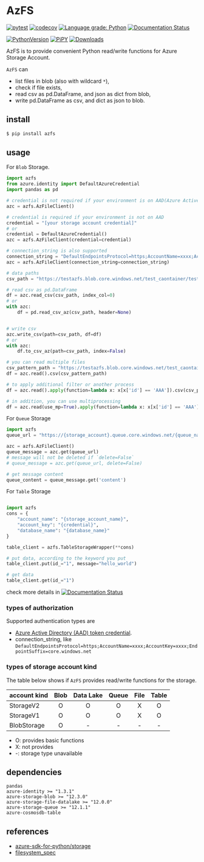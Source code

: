 # AzFS

[![pytest](https://github.com/gsy0911/azfs/workflows/pytest/badge.svg)](https://github.com/gsy0911/azfs/actions?query=workflow%3Apytest)
[![codecov](https://codecov.io/gh/gsy0911/azfs/branch/master/graph/badge.svg)](https://codecov.io/gh/gsy0911/azfs)
[![Language grade: Python](https://img.shields.io/lgtm/grade/python/g/gsy0911/azfs.svg?logo=lgtm&logoWidth=18)](https://lgtm.com/projects/g/gsy0911/azfs/context:python)
[![Documentation Status](https://readthedocs.org/projects/azfs/badge/?version=latest)](https://azfs.readthedocs.io/en/latest/?badge=latest)


[![PythonVersion](https://img.shields.io/badge/python-3.6|3.7|3.8|3.9-blue.svg)](https://www.python.org/downloads/release/python-377/)
[![PiPY](https://img.shields.io/pypi/v/azfs.svg)](https://pypi.org/project/azfs/)
[![Downloads](https://pepy.tech/badge/azfs)](https://pepy.tech/project/azfs) 

AzFS is to provide convenient Python read/write functions for Azure Storage Account.

`AzFS` can

* list files in blob (also with wildcard `*`),
* check if file exists,
* read csv as pd.DataFrame, and json as dict from blob,
* write pd.DataFrame as csv, and dict as json to blob.

## install

```bash
$ pip install azfs
```

## usage

For `Blob` Storage.


```python
import azfs
from azure.identity import DefaultAzureCredential
import pandas as pd

# credential is not required if your environment is on AAD(Azure Active Directory)
azc = azfs.AzFileClient()

# credential is required if your environment is not on AAD
credential = "[your storage account credential]"
# or
credential = DefaultAzureCredential()
azc = azfs.AzFileClient(credential=credential)

# connection_string is also supported
connection_string = "DefaultEndpointsProtocol=https;AccountName=xxxx;AccountKey=xxxx;EndpointSuffix=core.windows.net"
azc = azfs.AzFileClient(connection_string=connection_string)

# data paths
csv_path = "https://testazfs.blob.core.windows.net/test_caontainer/test_file.csv"

# read csv as pd.DataFrame
df = azc.read_csv(csv_path, index_col=0)
# or
with azc:
    df = pd.read_csv_az(csv_path, header=None)


# write csv
azc.write_csv(path=csv_path, df=df)
# or
with azc:
    df.to_csv_az(path=csv_path, index=False)

# you can read multiple files
csv_pattern_path = "https://testazfs.blob.core.windows.net/test_caontainer/*.csv" 
df = azc.read().csv(csv_pattern_path)

# to apply additional filter or another process
df = azc.read().apply(function=lambda x: x[x['id'] == 'AAA']).csv(csv_pattern_path)

# in addition, you can use multiprocessing
df = azc.read(use_mp=True).apply(function=lambda x: x[x['id'] == 'AAA']).csv(csv_pattern_path)
```

For `Queue` Storage

```python
import azfs
queue_url = "https://{storage_account}.queue.core.windows.net/{queue_name}"

azc = azfs.AzFileClient()
queue_message = azc.get(queue_url)
# message will not be deleted if `delete=False`
# queue_message = azc.get(queue_url, delete=False)

# get message content
queue_content = queue_message.get('content')

```

For `Table` Storage

```python

import azfs
cons = {
    "account_name": "{storage_account_name}",
    "account_key": "{credential}",
    "database_name": "{database_name}"
}

table_client = azfs.TableStorageWrapper(**cons)

# put data, according to the keyword you put
table_client.put(id_="1", message="hello_world")

# get data
table_client.get(id_="1")

```

check more details in  [![Documentation Status](https://readthedocs.org/projects/azfs/badge/?version=latest)](https://azfs.readthedocs.io/en/latest/?badge=latest)

### types of authorization

Supported authentication types are
* [Azure Active Directory (AAD) token credential](https://docs.microsoft.com/azure/storage/common/storage-auth-aad).
* connection_string, like `DefaultEndpointsProtocol=https;AccountName=xxxx;AccountKey=xxxx;EndpointSuffix=core.windows.net` 

### types of storage account kind

The table below shows if `AzFS` provides read/write functions for the storage. 


| account kind | Blob | Data Lake | Queue | File | Table |
|:--|:--:|:--:|:--:|:--:|:--:|
| StorageV2 | O | O | O | X | O |
| StorageV1 | O | O | O | X | O |
| BlobStorage | O | - | - | - | - |

* O: provides basic functions
* X: not provides
* -: storage type unavailable

## dependencies

```
pandas
azure-identity >= "1.3.1"
azure-storage-blob >= "12.3.0"
azure-storage-file-datalake >= "12.0.0"
azure-storage-queue >= "12.1.1"
azure-cosmosdb-table
```


## references

* [azure-sdk-for-python/storage](https://github.com/Azure/azure-sdk-for-python/tree/master/sdk/storage)
* [filesystem_spec](https://github.com/intake/filesystem_spec)